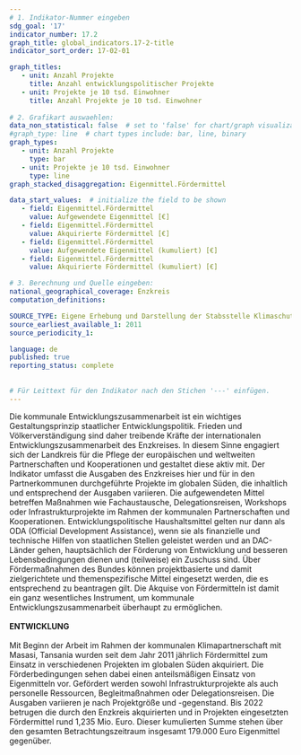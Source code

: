 ```yaml
---
# 1. Indikator-Nummer eingeben 
sdg_goal: '17'
indicator_number: 17.2
graph_title: global_indicators.17-2-title
indicator_sort_order: 17-02-01

graph_titles:
   - unit: Anzahl Projekte
     title: Anzahl entwicklungspolitischer Projekte
   - unit: Projekte je 10 tsd. Einwohner
     title: Anzahl Projekte je 10 tsd. Einwohner
 
# 2. Grafikart auswaehlen: 
data_non_statistical: false  # set to 'false' for chart/graph visualization 
#graph_type: line  # chart types include: bar, line, binary
graph_types:
   - unit: Anzahl Projekte
     type: bar
   - unit: Projekte je 10 tsd. Einwohner
     type: line
graph_stacked_disaggregation: Eigenmittel.Fördermittel

data_start_values:  # initialize the field to be shown
   - field: Eigenmittel.Fördermittel
     value: Aufgewendete Eigenmittel [€]
   - field: Eigenmittel.Fördermittel
     value: Akquirierte Fördermittel [€]
   - field: Eigenmittel.Fördermittel
     value: Aufgewendete Eigenmittel (kumuliert) [€]
   - field: Eigenmittel.Fördermittel
     value: Akquirierte Fördermittel (kumuliert) [€]

# 3. Berechnung und Quelle eingeben: 
national_geographical_coverage: Enzkreis
computation_definitions: 

SOURCE_TYPE: Eigene Erhebung und Darstellung der Stabsstelle Klimaschutz und Kreisentwicklung des Enzkreises
source_earliest_available_1: 2011
source_periodicity_1: 

language: de   
published: true 
reporting_status: complete
 
 
# Für Leittext für den Indikator nach den Stichen '---' einfügen. 
---
```

Die kommunale Entwicklungszusammenarbeit ist ein wichtiges Gestaltungsprinzip staatlicher Entwicklungspolitik. Frieden und Völkerverständigung sind daher treibende Kräfte der internationalen Entwicklungszusammenarbeit des Enzkreises. In diesem Sinne engagiert sich der Landkreis für die Pflege der europäischen und weltweiten Partnerschaften und Kooperationen und gestaltet diese aktiv mit. Der Indikator umfasst die Ausgaben des Enzkreises hier und für in den Partnerkommunen durchgeführte Projekte im globalen Süden, die inhaltlich und entsprechend der Ausgaben variieren. Die aufgewendeten Mittel betreffen Maßnahmen wie Fachaustausche, Delegationsreisen, Workshops oder Infrastrukturprojekte im Rahmen der kommunalen Partnerschaften und Kooperationen. Entwicklungspolitische Haushaltsmittel gelten nur dann als ODA (Official Development Assistance), wenn sie als finanzielle und technische Hilfen von staatlichen Stellen geleistet werden und an DAC-Länder gehen, hauptsächlich der Förderung von Entwicklung und besseren Lebensbedingungen dienen und (teilweise) ein Zuschuss sind. Über Fördermaßnahmen des Bundes können projektbasierte und damit zielgerichtete und themenspezifische Mittel eingesetzt werden, die es entsprechend zu beantragen gilt. Die Akquise von Fördermitteln ist damit ein ganz wesentliches Instrument, um kommunale Entwicklungszusammenarbeit überhaupt zu ermöglichen. <br>
<br>
**ENTWICKLUNG** <br>
<br>
Mit Beginn der Arbeit im Rahmen der kommunalen Klimapartnerschaft mit Masasi, Tansania wurden seit dem Jahr 2011 jährlich Fördermittel zum Einsatz in verschiedenen Projekten im globalen Süden akquiriert. Die Förderbedingungen sehen dabei einen anteilsmäßigen Einsatz von Eigenmitteln vor. Gefördert werden sowohl Infrastrukturprojekte als auch personelle Ressourcen, Begleitmaßnahmen oder Delegationsreisen. Die Ausgaben variieren je nach Projektgröße und -gegenstand. Bis 2022 betrugen die durch den Enzkreis akquirierten und in Projekten eingesetzten Fördermittel rund 1,235 Mio. Euro. Dieser kumulierten Summe stehen über den gesamten Betrachtungszeitraum insgesamt 179.000 Euro Eigenmittel gegenüber.
